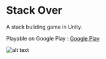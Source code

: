 # Stack Over

A stack building game in Unity.

Playable on Google Play : [Google Play](https://play.google.com/store/apps/details?id=com.kcminigames.StackOver)

![alt text](https://play-lh.googleusercontent.com/HQfRT5Z-Xq1ZQdvmquBq4Q_Ytz2g-YXFWYQfe0MB3eGKm-AJSoYLl9Ug72crgVKeJTQ=w1920-h937-rw)
